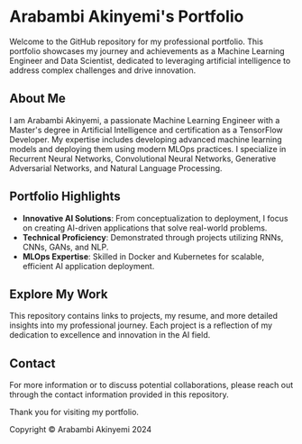 # Arabambi Akinyemi's Portfolio

Welcome to the GitHub repository for my professional portfolio. This portfolio showcases my journey and achievements as a Machine Learning Engineer and Data Scientist, dedicated to leveraging artificial intelligence to address complex challenges and drive innovation.

## About Me

I am Arabambi Akinyemi, a passionate Machine Learning Engineer with a Master's degree in Artificial Intelligence and certification as a TensorFlow Developer. My expertise includes developing advanced machine learning models and deploying them using modern MLOps practices. I specialize in Recurrent Neural Networks, Convolutional Neural Networks, Generative Adversarial Networks, and Natural Language Processing.

## Portfolio Highlights

- **Innovative AI Solutions**: From conceptualization to deployment, I focus on creating AI-driven applications that solve real-world problems.
- **Technical Proficiency**: Demonstrated through projects utilizing RNNs, CNNs, GANs, and NLP.
- **MLOps Expertise**: Skilled in Docker and Kubernetes for scalable, efficient AI application deployment.

## Explore My Work

This repository contains links to projects, my resume, and more detailed insights into my professional journey. Each project is a reflection of my dedication to excellence and innovation in the AI field.

## Contact

For more information or to discuss potential collaborations, please reach out through the contact information provided in this repository.

Thank you for visiting my portfolio.

Copyright © Arabambi Akinyemi 2024
